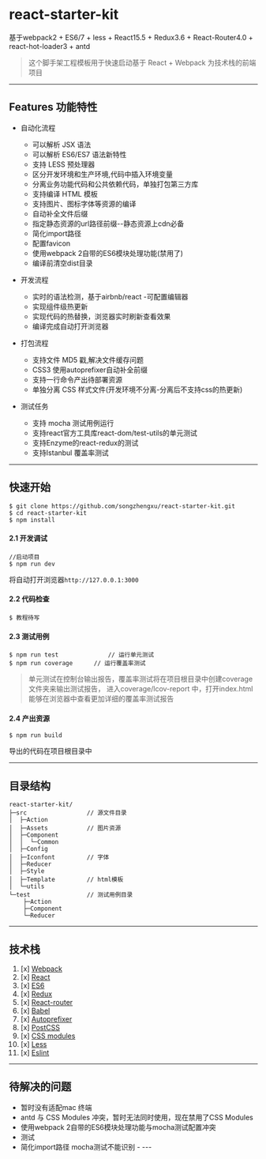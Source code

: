 react-starter-kit
=================

基于webpack2 + ES6/7 + less + React15.5 + Redux3.6 + React-Router4.0 + react-hot-loader3 + antd

> 这个脚手架工程模板用于快速启动基于 React + Webpack 为技术栈的前端项目

---

Features 功能特性
-----------------

-	自动化流程

	-	可以解析 JSX 语法
	-	可以解析 ES6/ES7 语法新特性
	-	支持 LESS 预处理器
	-	区分开发环境和生产环境,代码中插入环境变量
	-	分离业务功能代码和公共依赖代码，单独打包第三方库
	-	支持编译 HTML 模板
	-	支持图片、图标字体等资源的编译
	-	自动补全文件后缀
	-	指定静态资源的url路径前缀--静态资源上cdn必备
	-	简化import路径
	-	配置favicon
	-	使用webpack 2自带的ES6模块处理功能(禁用了)
	-	编译前清空dist目录

-	开发流程

	-	实时的语法检测，基于airbnb/react -可配置编辑器
	-	实现组件级热更新
	-	实现代码的热替换，浏览器实时刷新查看效果
	-	编译完成自动打开浏览器

-	打包流程

	-	支持文件 MD5 戳,解决文件缓存问题
	-	CSS3 使用autoprefixer自动补全前缀
	-	支持一行命令产出待部署资源
	-	单独分离 CSS 样式文件(开发环境不分离-分离后不支持css的热更新)

-	测试任务

	-	支持 mocha 测试用例运行
	-	支持react官方工具库react-dom/test-utils的单元测试
	-	支持Enzyme的react-redux的测试
	-	支持Istanbul 覆盖率测试

---

快速开始
--------

```
$ git clone https://github.com/songzhengxu/react-starter-kit.git
$ cd react-starter-kit
$ npm install
```

#### 2.1 开发调试

```
//启动项目
$ npm run dev
```

将自动打开浏览器`http://127.0.0.1:3000`

#### 2.2 代码检查

```
$ 教程待写
```

#### 2.3 测试用例

```
$ npm run test 				// 运行单元测试
$ npm run coverage 		// 运行覆盖率测试
```

> 单元测试在控制台输出报告，覆盖率测试将在项目根目录中创建coverage文件夹来输出测试报告， 进入coverage/lcov-report 中，打开index.html 能够在浏览器中查看更加详细的覆盖率测试报告

#### 2.4 产出资源

```
$ npm run build
```

导出的代码在项目根目录中

---

目录结构
--------

```
react-starter-kit/
├─src                 // 源文件目录
│  ├─Action     
│  ├─Assets           // 图片资源
│  ├─Component
│  │  └─Common
│  ├─Config
│  ├─Iconfont         // 字体
│  ├─Reducer
│  ├─Style
│  ├─Template         // html模板
│  └─utils
└─test                // 测试用例目录
    ├─Action
    ├─Component
    └─Reducer
```

---

技术栈
------

1.	[x] [Webpack](https://webpack.github.io)
2.	[x] [React](https://facebook.github.io/react/)
3.	[x] [ES6](http://es6.ruanyifeng.com/)
4.	[x] [Redux](https://github.com/rackt/redux)
5.	[x] [React-router](https://github.com/rackt/react-router-redux)
6.	[x] [Babel](https://babeljs.io/)
7.	[x] [Autoprefixer](https://github.com/postcss/autoprefixer)
8.	[x] [PostCSS](https://github.com/postcss/postcss)
9.	[x] [CSS modules](https://github.com/outpunk/postcss-modules)
10.	[x] [Less](https://github.com/less/less.js)
11.	[x] [Eslint](https://github.com/eslint/eslint)

---

待解决的问题
------------

-	暂时没有适配mac 终端
-	antd 与 CSS Modules 冲突，暂时无法同时使用，现在禁用了CSS Modules
-	使用webpack 2自带的ES6模块处理功能与mocha测试配置冲突
-	测试
-	简化import路径 mocha测试不能识别 - ---
